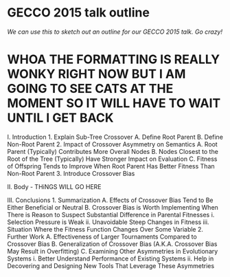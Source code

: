# GECCO 2015 talk outline

_We can use this to sketch out an outline for our GECCO 2015 talk. Go crazy!_

# WHOA THE FORMATTING IS REALLY WONKY RIGHT NOW BUT I AM GOING TO SEE CATS AT THE MOMENT SO IT WILL HAVE TO WAIT UNTIL I GET BACK

I.   Introduction
     1. Explain Sub-Tree Crossover
        A. Define Root Parent
        B. Define Non-Root Parent
     2. Impact of Crossover Asymmetry on Semantics
        A. Root Parent (Typically) Contributes More Overall Nodes
        B. Nodes Closest to the Root of the Tree (Typically) Have Stronger Impact on Evaluation
        C. Fitness of Offspring Tends to Improve When Root Parent Has Better Fitness Than Non-Root Parent
     3. Introduce Crossover Bias

II.  Body - THiNGS WILL GO HERE

III. Conclusions
     1. Summarization
        A. Effects of Crossover Bias Tend to Be Either Beneficial or Neutral
        B. Crossover Bias is Worth Implementing When There is Reason to Suspect Substantial Difference in Parental Fitnesses
           i.   Selection Pressure is Weak
           ii.  Unavoidable Steep Changes in Fitness
           iii. Situation Where the Fitness Function Changes Over Some Variable
     2. Further Work
        A. Effectiveness of Larger Tournaments Compared to Crossover Bias
        B. Generalization of Crossover Bias (A.K.A. Crossover Bias May Result in Overfitting)
        C. Examining Other Asymmetries in Evolutionary Systems
           i.  Better Understand Performance of Existing Systems
           ii. Help in Decovering and Designing New Tools That Leverage These Asymmetries